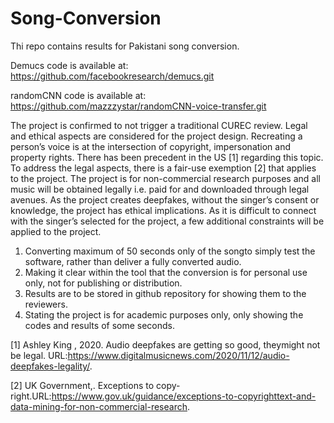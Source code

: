 # Song-Conversion

Thi repo contains results for Pakistani song conversion.

Demucs code is available at: https://github.com/facebookresearch/demucs.git

randomCNN code is available at: https://github.com/mazzzystar/randomCNN-voice-transfer.git


The project is confirmed to not trigger a traditional CUREC review. Legal and ethical aspects are considered for the project design. Recreating a person’s voice is at the intersection of copyright, impersonation and property rights. There has been precedent in the US [1] regarding this topic. To address the legal aspects, there is a fair-use exemption [2] that applies to the project. The project is for non-commercial research purposes and all music will be obtained legally i.e. paid for and downloaded through legal avenues. As the project creates deepfakes, without the singer’s consent or knowledge, the project has ethical implications. As it is difficult to connect with the singer’s selected for the project, a few additional constraints will be applied to the project.

1. Converting maximum of 50 seconds only of the songto simply test the software, rather than deliver a fully converted audio.
2. Making it clear within the tool that the conversion is for personal use only, not for publishing or distribution.
3. Results are to be stored in github repository for showing them to the reviewers.
4. Stating the project is for academic purposes only, only showing the codes and results of some seconds.


[1] Ashley King , 2020.  Audio deepfakes are getting so good, theymight not be legal. URL:https://www.digitalmusicnews.com/2020/11/12/audio-deepfakes-legality/.

[2] UK Government,. Exceptions to copy-right.URL:https://www.gov.uk/guidance/exceptions-to-copyrighttext-and-data-mining-for-non-commercial-research.
